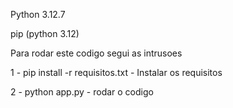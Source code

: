 Python 3.12.7

pip (python 3.12)

Para rodar este codigo segui as intrusoes 

1 - pip install -r requisitos.txt - Instalar os requisitos

2 - python app.py - rodar o codigo
